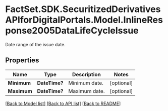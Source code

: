 # FactSet.SDK.SecuritizedDerivativesAPIforDigitalPortals.Model.InlineResponse2005DataLifeCycleIssue
Date range of the issue date.

## Properties

Name | Type | Description | Notes
------------ | ------------- | ------------- | -------------
**Minimum** | **DateTime?** | Minimum date. | [optional] 
**Maximum** | **DateTime?** | Maximum date. | [optional] 

[[Back to Model list]](../README.md#documentation-for-models) [[Back to API list]](../README.md#documentation-for-api-endpoints) [[Back to README]](../README.md)

